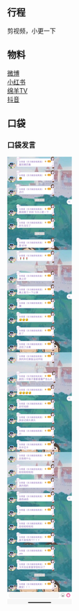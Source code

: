 ## 行程
剪视频，小更一下

## 物料
[微博](https://weibo.com/5228056212/LeS8fq3QR)<br>
[小红书](http://www.xiaohongshu.com/discovery/item/62051da6000000000102bdcb)<br>
[绵羊TV](https://www.bilibili.com/video/BV1gq4y187y9)<br>
[抖音](https://www.douyin.com/video/7063004690732076301?modeFrom=userPost&secUid=MS4wLjABAAAAri8xH3Pya_zM3V_O21m0ubWjevZT6CYupz3ZauA083w)<br>
## 口袋
### 口袋发言
![口袋发言](./pocket48/imgs/messages1.jpeg)<br>